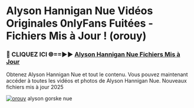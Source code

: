 # Alyson Hannigan Nue Vidéos Originales 0nlyFans Fuitées - Fichiers Mis à Jour ! (orouy)

<h3>🔴 CLIQUEZ ICI 🌐==►► <a href="https://tinyurl.com/2pmr4ezf" rel="nofollow">Alyson Hannigan Nue Fichiers Mis à Jour</a></h3>

Obtenez Alyson Hannigan Nue et tout le contenu. Vous pouvez maintenant accéder à toutes les vidéos et photos de Alyson Hannigan Nue. Nouveaux fichiers mis à jour 2025

[![orouy](https://i.imgur.com/6SNvagu.gif)](https://tinyurl.com/2pmr4ezf)
alyson gorske nue